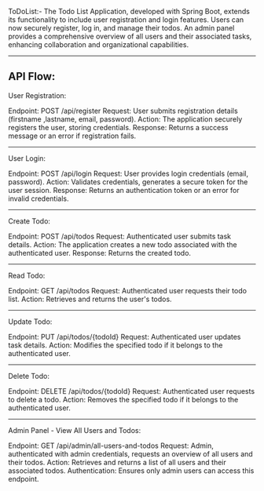 ToDoList:-
The Todo List Application, developed with Spring Boot, extends its functionality to include user registration and login features. Users can now securely register, log in, and manage their todos. An admin panel provides a comprehensive overview of all users and their associated tasks, enhancing collaboration and organizational capabilities.

--------------------------------------------------------------------
API Flow:
---------------------------------------------------------------------
User Registration:

Endpoint: POST /api/register
Request: User submits registration details (firstname ,lastname, email, password).
Action: The application securely registers the user, storing credentials.
Response: Returns a success message or an error if registration fails.

---------------------------------------------------------------------
User Login:

Endpoint: POST /api/login
Request: User provides login credentials (email, password).
Action: Validates credentials, generates a secure token for the user session.
Response: Returns an authentication token or an error for invalid credentials.


---------------------------------------------------------------------
Create Todo:

Endpoint: POST /api/todos
Request: Authenticated user submits task details.
Action: The application creates a new todo associated with the authenticated user.
Response: Returns the created todo.


---------------------------------------------------------------------
Read Todo:

Endpoint: GET /api/todos
Request: Authenticated user requests their todo list.
Action: Retrieves and returns the user's todos.


---------------------------------------------------------------------
Update Todo:

Endpoint: PUT /api/todos/{todoId}
Request: Authenticated user updates task details.
Action: Modifies the specified todo if it belongs to the authenticated user.


---------------------------------------------------------------------
Delete Todo:

Endpoint: DELETE /api/todos/{todoId}
Request: Authenticated user requests to delete a todo.
Action: Removes the specified todo if it belongs to the authenticated user.


---------------------------------------------------------------------
Admin Panel - View All Users and Todos:

Endpoint: GET /api/admin/all-users-and-todos
Request: Admin, authenticated with admin credentials, requests an overview of all users and their todos.
Action: Retrieves and returns a list of all users and their associated todos.
Authentication: Ensures only admin users can access this endpoint.


